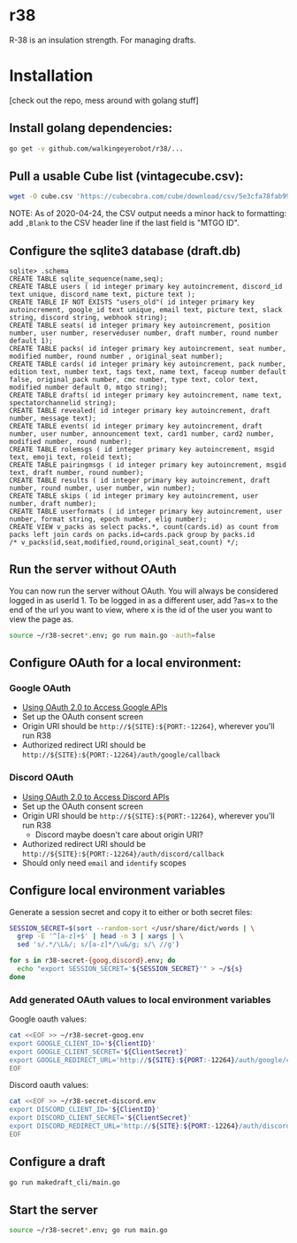 # r38

R-38 is an insulation strength. For managing drafts.

# Installation

[check out the repo, mess around with golang stuff]

## Install golang dependencies:

```bash
go get -v github.com/walkingeyerobot/r38/...
```

## Pull a usable Cube list (vintagecube.csv):


```bash
wget -O cube.csv 'https://cubecobra.com/cube/download/csv/5e3cfa78fab99c24464f76ee?primary=Color%20Category&secondary=Types-Multicolor&tertiary=CMC2'
```

NOTE: As of 2020-04-24, the CSV output needs a minor hack to formatting: add `,Blank` to the CSV header line if the last field is "MTGO ID".


## Configure the sqlite3 database (draft.db)

```sqlite3
sqlite> .schema
CREATE TABLE sqlite_sequence(name,seq);
CREATE TABLE users ( id integer primary key autoincrement, discord_id text unique, discord_name text, picture text );
CREATE TABLE IF NOT EXISTS "users_old"( id integer primary key autoincrement, google_id text unique, email text, picture text, slack string, discord string, webhook string);
CREATE TABLE seats( id integer primary key autoincrement, position number, user number, reserveduser number, draft number, round number default 1);
CREATE TABLE packs( id integer primary key autoincrement, seat number, modified number, round number , original_seat number);
CREATE TABLE cards( id integer primary key autoincrement, pack number, edition text, number text, tags text, name text, faceup number default false, original_pack number, cmc number, type text, color text, modified number default 0, mtgo string);
CREATE TABLE drafts( id integer primary key autoincrement, name text, spectatorchannelid string);
CREATE TABLE revealed( id integer primary key autoincrement, draft number, message text);
CREATE TABLE events( id integer primary key autoincrement, draft number, user number, announcement text, card1 number, card2 number, modified number, round number);
CREATE TABLE rolemsgs ( id integer primary key autoincrement, msgid text, emoji text, roleid text);
CREATE TABLE pairingmsgs ( id integer primary key autoincrement, msgid text, draft number, round number);
CREATE TABLE results ( id integer primary key autoincrement, draft number, round number, user number, win number);
CREATE TABLE skips ( id integer primary key autoincrement, user number, draft number);
CREATE TABLE userformats ( id integer primary key autoincrement, user number, format string, epoch number, elig number);
CREATE VIEW v_packs as select packs.*, count(cards.id) as count from packs left join cards on packs.id=cards.pack group by packs.id
/* v_packs(id,seat,modified,round,original_seat,count) */;
```

## Run the server without OAuth

You can now run the server without OAuth. You will always be considered logged in as userId 1. To be logged in as a different user, add ?as=x to the end of the url you want to view, where x is the id of the user you want to view the page as.

```bash
source ~/r38-secret*.env; go run main.go -auth=false
```

## Configure OAuth for a local environment:

### Google OAuth

* [Using OAuth 2.0 to Access Google APIs](https://developers.google.com/identity/protocols/oauth2)
* Set up the OAuth consent screen
* Origin URI should be `http://${SITE}:${PORT:-12264}`, wherever you'll run R38
* Authorized redirect URI should be `http://${SITE}:${PORT:-12264}/auth/google/callback`

### Discord OAuth

* [Using OAuth 2.0 to Access Discord APIs](https://discordapp.com/developers/docs/topics/oauth2)
* Set up the OAuth consent screen
* Origin URI should be `http://${SITE}:${PORT:-12264}`, wherever you'll run R38
    * Discord maybe doesn't care about origin URI?
* Authorized redirect URI should be `http://${SITE}:${PORT:-12264}/auth/discord/callback`
* Should only need `email` and `identify` scopes

## Configure local environment variables

Generate a session secret and copy it to either or both secret files:
```bash
SESSION_SECRET=$(sort --random-sort </usr/share/dict/words | \
  grep -E '^[a-z]+$' | head -n 3 | xargs | \
  sed 's/.*/\L&/; s/[a-z]*/\u&/g; s/\ //g')

for s in r38-secret-{goog,discord}.env; do
  echo "export SESSION_SECRET='${SESSION_SECRET}'" > ~/${s}
done
```

### Add generated OAuth values to local environment variables

Google oauth values:
```bash
cat <<EOF >> ~/r38-secret-goog.env
export GOOGLE_CLIENT_ID='${ClientID}'
export GOOGLE_CLIENT_SECRET='${ClientSecret}'
export GOOGLE_REDIRECT_URL='http://${SITE}:${PORT:-12264}/auth/google/callback'
EOF
```

Discord oauth values:
```bash
cat <<EOF >> ~/r38-secret-discord.env
export DISCORD_CLIENT_ID='${ClientID}'
export DISCORD_CLIENT_SECRET='${ClientSecret}'
export DISCORD_REDIRECT_URL='http://${SITE}:${PORT:-12264}/auth/discord/callback'
EOF
```

## Configure a draft

```bash
go run makedraft_cli/main.go
```

## Start the server

```bash
source ~/r38-secret*.env; go run main.go
```
